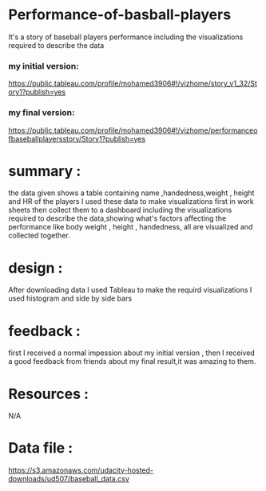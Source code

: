 # Performance-of-basball-players
It's a story of baseball players performance including the visualizations required to describe the data
### my initial version:
https://public.tableau.com/profile/mohamed3906#!/vizhome/story_v1_32/Story1?publish=yes
### my final version:
https://public.tableau.com/profile/mohamed3906#!/vizhome/performanceofbaseballplayersstory/Story1?publish=yes
# summary :
the data given shows a table containing name ,handedness,weight , height and HR of the players
I used these data to make visualizations first in work sheets then collect them to a dashboard
including the visualizations required to describe the data,showing what's factors affecting the performance like body weight , height , handedness,
all are visualized and collected together.

# design :
After downloading data I used Tableau to make the requird visualizations
I used histogram and side by side bars

# feedback : 
first I received a normal impession about my initial version , then
I received a good feedback from friends about my final result,it was amazing to them.

# Resources :
N/A

# Data file :
https://s3.amazonaws.com/udacity-hosted-downloads/ud507/baseball_data.csv






